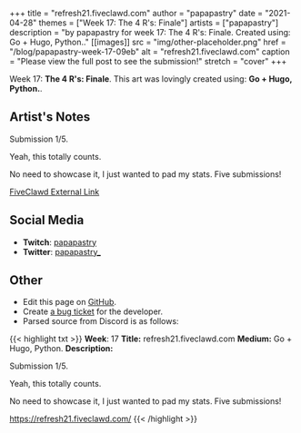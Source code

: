 +++
title =       "refresh21.fiveclawd.com"
author =      "papapastry"
date =        "2021-04-28"
themes =      ["Week 17: The 4 R's: Finale"]
artists =     ["papapastry"]
description = "by papapastry for week 17: The 4 R's: Finale. Created using: Go + Hugo, Python.."
[[images]]
      src = "img/other-placeholder.png"
      href = "/blog/papapastry-week-17-09eb"
      alt = "refresh21.fiveclawd.com"
      caption = "Please view the full post to see the submission!"
      stretch = "cover"
+++



Week 17: **The 4 R's: Finale**. This art was lovingly created using: **Go + Hugo, Python.**.

## Artist's Notes

Submission 1/5.

Yeah, this totally counts.

No need to showcase it, I just wanted to pad my stats. Five submissions!

[FiveClawd External Link](https://refresh21.fiveclawd.com/)

## Social Media

- **Twitch**: <a href='https://twitch.tv/papapastry' target='_blank'>papapastry</a>
- **Twitter**: <a href='https://twitter.com/papapastry_' target='_blank'>papapastry_</a>

## Other

- Edit this page on [GitHub](https://github.com/teaminkling/web-refresh/edit/main/content/blog/papapastry-week-17-09eb.md).
- Create [a bug ticket](https://github.com/teaminkling/web-refresh/issues/new?assignees=&labels=bug&template=problem-report.md&title=) for the developer.
- Parsed source from Discord is as follows:

{{< highlight txt >}}
**Week**: 17
**Title:** refresh21.fiveclawd.com
**Medium:** Go + Hugo, Python.
**Description:**

Submission 1/5.

Yeah, this totally counts.

No need to showcase it, I just wanted to pad my stats. Five submissions!

https://refresh21.fiveclawd.com/
{{< /highlight >}}
